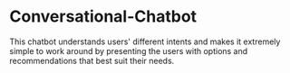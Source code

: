 # Conversational-Chatbot
 This chatbot understands users' different intents and makes it extremely simple to work around by presenting the users with options and recommendations that best suit their needs.
